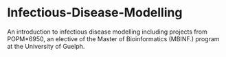 # Infectious-Disease-Modelling
An introduction to infectious disease modelling including projects from POPM*6950, an elective of the Master of Bioinformatics (MBINF.) program at the University of Guelph.
